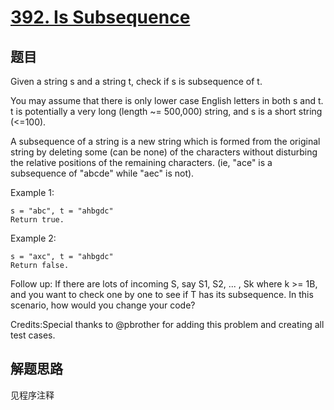 # [392. Is Subsequence](https://leetcode-cn.com/problems/is-subsequence/)

## 题目

Given a string s and a string t, check if s is subsequence of t.

You may assume that there is only lower case English letters in both s and t. t is potentially a very long (length ~= 500,000) string, and s is a short string (<=100).

A subsequence of a string is a new string which is formed from the original string by deleting some (can be none) of the characters without disturbing the relative positions of the remaining characters. (ie, "ace" is a subsequence of "abcde" while "aec" is not).

Example 1:

```text
s = "abc", t = "ahbgdc"
Return true.
```

Example 2:

```text
s = "axc", t = "ahbgdc"
Return false.
```

Follow up:
If there are lots of incoming S, say S1, S2, ... , Sk where k >= 1B, and you want to check one by one to see if T has its subsequence. In this scenario, how would you change your code?

Credits:Special thanks to @pbrother for adding this problem and creating all test cases.

## 解题思路

见程序注释
